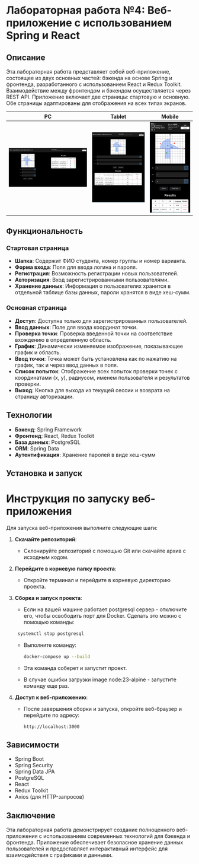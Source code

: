 # Лабораторная работа №4: Веб-приложение с использованием Spring и React

## Описание

Эта лабораторная работа представляет собой веб-приложение, состоящее из двух основных частей: бэкенда на основе Spring и фронтенда, разработанного с использованием React и Redux Toolkit. Взаимодействие между фронтендом и бэкендом осуществляется через REST API. Приложение включает две страницы: стартовую и основную. Обе страницы адаптированы для отображения на всех типах экранов.

| PC                           | Tablet                          | Mobile                          | 
| ----------------------------------- | ----------------------------------- | ----------------------------------- | 
| ![screenshot](image1.png) |![screenshot](image2.png)  | ![screenshot](image3.png) 



## Функциональность

### Стартовая страница

- **Шапка**: Содержит ФИО студента, номер группы и номер варианта.
- **Форма входа**: Поля для ввода логина и пароля.
- **Регистрация**: Возможность регистрации новых пользователей.
- **Авторизация**: Вход зарегистрированными пользователями.
- **Хранение данных**: Информация о пользователях хранится в отдельной таблице базы данных, пароли хранятся в виде хеш-сумм.

### Основная страница

- **Доступ**: Доступна только для зарегистрированных пользователей.
- **Ввод данных**: Поле для ввода координат точки.
- **Проверка точки**: Проверка введенной точки на соответствие вхождению в определенную область.
- **График**: Динамически изменяемое изображение, показывающее график и область.
- **Ввод точки**: Точка может быть установлена как по нажатию на график, так и через ввод данных в поля.
- **Список попыток**: Отображение всех попыток проверки точек с координатами (x, y), радиусом, именем пользователя и результатов проверки.
- **Выход**: Кнопка для выхода из текущей сессии и возврата на страницу авторизации.

## Технологии

- **Бэкенд**: Spring Framework
- **Фронтенд**: React, Redux Toolkit
- **База данных**: PostgreSQL
- **ORM**: Spring Data
- **Аутентификация**: Хранение паролей в виде хеш-сумм

## Установка и запуск

# Инструкция по запуску веб-приложения

Для запуска веб-приложения выполните следующие шаги:

1. **Скачайте репозиторий**:
   - Склонируйте репозиторий с помощью Git или скачайте архив с исходным кодом.

2. **Перейдите в корневую папку проекта**:
   - Откройте терминал и перейдите в корневую директорию проекта.

3. **Сборка и запуск проекта**:
   - Если на вашей машине работает postgresql сервер - отключите его, чтобы освободить порт для Docker. Сделать это можно с помощью команды: 
   ```bash
    systemctl stop postgresql
   ```
   - Выполните команду:
     ```bash
     docker-compose up --build
     ```
   - Эта команда соберет и запустит проект.

   - В случае ошибки загрузки image node:23-alpine - запустите команду еще раз.

4. **Доступ к веб-приложению**:
   - После завершения сборки и запуска, откройте веб-браузер и перейдите по адресу:
     ```
     http://localhost:3000
     ```

## Зависимости

- Spring Boot
- Spring Security
- Spring Data JPA
- PostgreSQL
- React
- Redux Toolkit
- Axios (для HTTP-запросов)

## Заключение

Эта лабораторная работа демонстрирует создание полноценного веб-приложения с использованием современных технологий для бэкенда и фронтенда. Приложение обеспечивает безопасное хранение данных пользователей и предоставляет интерактивный интерфейс для взаимодействия с графиками и данными.
